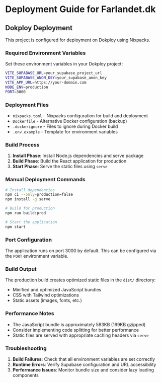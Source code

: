 # Deployment Guide for Farlandet.dk

## Dokploy Deployment

This project is configured for deployment on Dokploy using Nixpacks.

### Required Environment Variables

Set these environment variables in your Dokploy project:

```bash
VITE_SUPABASE_URL=your_supabase_project_url
VITE_SUPABASE_ANON_KEY=your_supabase_anon_key
VITE_APP_URL=https://your-domain.com
NODE_ENV=production
PORT=3000
```

### Deployment Files

- `nixpacks.toml` - Nixpacks configuration for build and deployment
- `Dockerfile` - Alternative Docker configuration (backup)
- `.dockerignore` - Files to ignore during Docker build
- `.env.example` - Template for environment variables

### Build Process

1. **Install Phase**: Install Node.js dependencies and serve package
2. **Build Phase**: Build the React application for production
3. **Start Phase**: Serve the static files using `serve`

### Manual Deployment Commands

```bash
# Install dependencies
npm ci --only=production=false
npm install -g serve

# Build for production
npm run build:prod

# Start the application
npm start
```

### Port Configuration

The application runs on port 3000 by default. This can be configured via the `PORT` environment variable.

### Build Output

The production build creates optimized static files in the `dist/` directory:
- Minified and optimized JavaScript bundles
- CSS with Tailwind optimizations
- Static assets (images, fonts, etc.)

### Performance Notes

- The JavaScript bundle is approximately 583KB (169KB gzipped)
- Consider implementing code splitting for better performance
- Static files are served with appropriate caching headers via `serve`

### Troubleshooting

1. **Build Failures**: Check that all environment variables are set correctly
2. **Runtime Errors**: Verify Supabase configuration and URL accessibility
3. **Performance Issues**: Monitor bundle size and consider lazy loading components